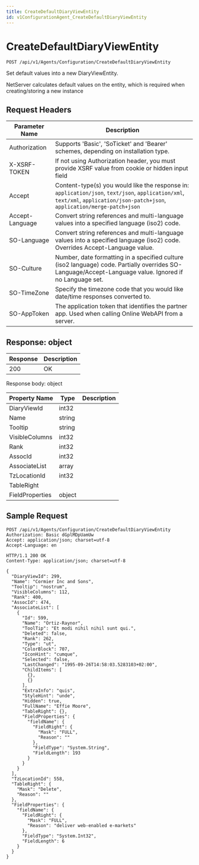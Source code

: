 ```yaml
---
title: CreateDefaultDiaryViewEntity
id: v1ConfigurationAgent_CreateDefaultDiaryViewEntity
---
```


# CreateDefaultDiaryViewEntity

```http
POST /api/v1/Agents/Configuration/CreateDefaultDiaryViewEntity
```

Set default values into a new DiaryViewEntity.

NetServer calculates default values on the entity, which is required when creating/storing a new instance






## Request Headers

| Parameter Name | Description |
|----------------|-------------|
| Authorization  | Supports 'Basic', 'SoTicket' and 'Bearer' schemes, depending on installation type. |
| X-XSRF-TOKEN   | If not using Authorization header, you must provide XSRF value from cookie or hidden input field |
| Accept         | Content-type(s) you would like the response in: `application/json`, `text/json`, `application/xml`, `text/xml`, `application/json-patch+json`, `application/merge-patch+json` |
| Accept-Language | Convert string references and multi-language values into a specified language (iso2) code. |
| SO-Language | Convert string references and multi-language values into a specified language (iso2) code. Overrides Accept-Language value. |
| SO-Culture | Number, date formatting in a specified culture (iso2 language) code. Partially overrides SO-Language/Accept-Language value. Ignored if no Language set. |
| SO-TimeZone | Specify the timezone code that you would like date/time responses converted to. |
| SO-AppToken | The application token that identifies the partner app. Used when calling Online WebAPI from a server. |


## Response: object



| Response | Description |
|----------------|-------------|
| 200 | OK |

Response body: object

| Property Name | Type |  Description |
|----------------|------|--------------|
| DiaryViewId | int32 |  |
| Name | string |  |
| Tooltip | string |  |
| VisibleColumns | int32 |  |
| Rank | int32 |  |
| AssocId | int32 |  |
| AssociateList | array |  |
| TzLocationId | int32 |  |
| TableRight |  |  |
| FieldProperties | object |  |

## Sample Request

```http!
POST /api/v1/Agents/Configuration/CreateDefaultDiaryViewEntity
Authorization: Basic dGplMDpUamUw
Accept: application/json; charset=utf-8
Accept-Language: en
```

```http_
HTTP/1.1 200 OK
Content-Type: application/json; charset=utf-8

{
  "DiaryViewId": 299,
  "Name": "Cormier Inc and Sons",
  "Tooltip": "nostrum",
  "VisibleColumns": 112,
  "Rank": 400,
  "AssocId": 474,
  "AssociateList": [
    {
      "Id": 599,
      "Name": "Ortiz-Raynor",
      "ToolTip": "Et modi nihil nihil sunt qui.",
      "Deleted": false,
      "Rank": 262,
      "Type": "ut",
      "ColorBlock": 707,
      "IconHint": "cumque",
      "Selected": false,
      "LastChanged": "1995-09-26T14:58:03.5283103+02:00",
      "ChildItems": [
        {},
        {}
      ],
      "ExtraInfo": "quis",
      "StyleHint": "unde",
      "Hidden": true,
      "FullName": "Effie Moore",
      "TableRight": {},
      "FieldProperties": {
        "fieldName": {
          "FieldRight": {
            "Mask": "FULL",
            "Reason": ""
          },
          "FieldType": "System.String",
          "FieldLength": 193
        }
      }
    }
  ],
  "TzLocationId": 558,
  "TableRight": {
    "Mask": "Delete",
    "Reason": ""
  },
  "FieldProperties": {
    "fieldName": {
      "FieldRight": {
        "Mask": "FULL",
        "Reason": "deliver web-enabled e-markets"
      },
      "FieldType": "System.Int32",
      "FieldLength": 6
    }
  }
}
```
